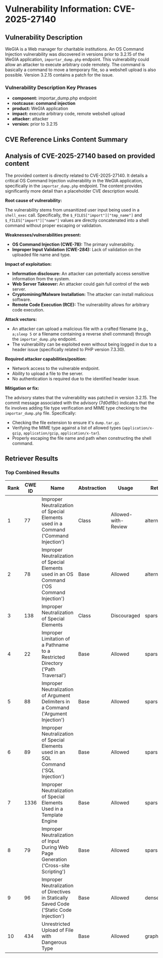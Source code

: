 # Vulnerability Information: CVE-2025-27140

## Vulnerability Description
WeGIA is a Web manager for charitable institutions. An OS Command Injection vulnerability was discovered in versions prior to 3.2.15 of the WeGIA application, `importar_dump.php` endpoint. This vulnerability could allow an attacker to execute arbitrary code remotely. The command is basically a command to move a temporary file, so a webshell upload is also possible. Version 3.2.15 contains a patch for the issue.

### Vulnerability Description Key Phrases
- **component:** importar_dump.php endpoint
- **rootcause:** **command injection**
- **product:** WeGIA application
- **impact:** execute arbitrary code, remote webshell upload
- **attacker:** attacker
- **version:** prior to 3.2.15

## CVE Reference Links Content Summary
## Analysis of CVE-2025-27140 based on provided content

The provided content is directly related to CVE-2025-27140. It details a critical OS Command Injection vulnerability in the WeGIA application, specifically in the `importar_dump.php` endpoint. The content provides significantly more detail than a placeholder CVE description would.

**Root cause of vulnerability:**

The vulnerability stems from unsanitized user input being used in a `shell_exec` call. Specifically, the `$_FILES["import"]["tmp_name"]` and `$_FILES["import"]["name"]` values are directly concatenated into a shell command without proper escaping or validation.

**Weaknesses/vulnerabilities present:**

*   **OS Command Injection (CWE-78):**  The primary vulnerability.
*   **Improper Input Validation (CWE-284):** Lack of validation on the uploaded file name and type.

**Impact of exploitation:**

*   **Information disclosure:** An attacker can potentially access sensitive information from the system.
*   **Web Server Takeover:**  An attacker could gain full control of the web server.
*   **Cryptomining/Malware Installation:** The attacker can install malicious software.
*   **Remote Code Execution (RCE):** The vulnerability allows for arbitrary code execution.

**Attack vectors:**

*   An attacker can upload a malicious file with a crafted filename (e.g., `a;sleep 5` or a filename containing a reverse shell command) through the `importar_dump.php` endpoint.
*   The vulnerability can be exploited even without being logged in due to a header issue (specifically related to PHP version 7.3.30).

**Required attacker capabilities/position:**

*   Network access to the vulnerable endpoint.
*   Ability to upload a file to the server.
*   No authentication is required due to the identified header issue.

**Mitigation or fix:**

The advisory states that the vulnerability was patched in version 3.2.15. The commit message associated with the advisory (7d0df8c) indicates that the fix involves adding file type verification and MIME type checking to the `importar_dump.php` file. Specifically:

*   Checking the file extension to ensure it's `dump.tar.gz`.
*   Verifying the MIME type against a list of allowed types (`application/x-gzip`, `application/gzip`, `application/x-tar`).
*   Properly escaping the file name and path when constructing the shell command.

## Retriever Results

### Top Combined Results

| Rank | CWE ID | Name | Abstraction | Usage  | Retrievers | Individual Scores |
|------|--------|------|-------------|-------|------------|-------------------|
| 1 | 77 | Improper Neutralization of Special Elements used in a Command ('Command Injection') | Class | Allowed-with-Review | alternate_terms | 1.000 |
| 2 | 78 | Improper Neutralization of Special Elements used in an OS Command ('OS Command Injection') | Base | Allowed | alternate_terms | 0.700 |
| 3 | 138 | Improper Neutralization of Special Elements | Class | Discouraged | sparse | 0.423 |
| 4 | 22 | Improper Limitation of a Pathname to a Restricted Directory ('Path Traversal') | Base | Allowed | sparse | 0.415 |
| 5 | 88 | Improper Neutralization of Argument Delimiters in a Command ('Argument Injection') | Base | Allowed | sparse | 0.409 |
| 6 | 89 | Improper Neutralization of Special Elements used in an SQL Command ('SQL Injection') | Base | Allowed | sparse | 0.406 |
| 7 | 1336 | Improper Neutralization of Special Elements Used in a Template Engine | Base | Allowed | sparse | 0.404 |
| 8 | 79 | Improper Neutralization of Input During Web Page Generation ('Cross-site Scripting') | Base | Allowed | sparse | 0.402 |
| 9 | 96 | Improper Neutralization of Directives in Statically Saved Code ('Static Code Injection') | Base | Allowed | dense | 0.543 |
| 10 | 434 | Unrestricted Upload of File with Dangerous Type | Base | Allowed | graph | 0.003 |

